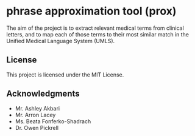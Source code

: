 # phrase approximation tool (prox)

The aim of the project is to extract relevant medical terms from clinical letters, and to map each of those terms to their most similar match
in the Unified Medical Language System (UMLS).

## License

This project is licensed under the MIT License.

## Acknowledgments

* Mr. Ashley Akbari
* Mr. Arron Lacey
* Ms. Beata Fonferko-Shadrach
* Dr. Owen Pickrell